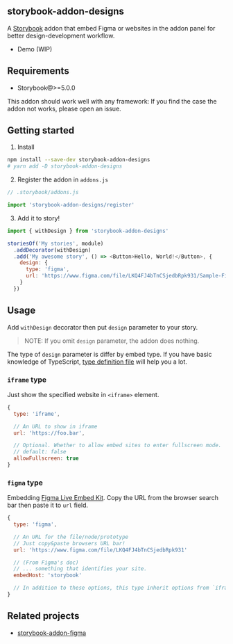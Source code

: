 ## storybook-addon-designs

A [Storybook](https://github.com/storybooks/storybook) addon that embed Figma or websites in the addon panel for better design-development workflow.

- Demo (WIP)

## Requirements

- Storybook@>=5.0.0

This addon should work well with any framework: If you find the case the addon not works, please open an issue.

## Getting started

1. Install

```sh
npm install --save-dev storybook-addon-designs
# yarn add -D storybook-addon-designs
```

2. Register the addon in `addons.js`

```js
// .storybook/addons.js

import 'storybook-addon-designs/register'
```

3. Add it to story!

```js
import { withDesign } from 'storybook-addon-designs'

storiesOf('My stories', module)
  .addDecorator(withDesign)
  .add('My awesome story', () => <Button>Hello, World!</Button>, {
    design: {
      type: 'figma',
      url: 'https://www.figma.com/file/LKQ4FJ4bTnCSjedbRpk931/Sample-File'
    }
  })
```

## Usage

Add `withDesign` decorator then put `design` parameter to your story.

> NOTE: If you omit `design` parameter, the addon does nothing.

The type of `design` parameter is differ by embed type.
If you have basic knowledge of TypeScript, [type definition file](./packages/storybook-addon-designs/src/config.ts) will help you a lot.

### `iframe` type

Just show the specified website in `<iframe>` element.

```js
{
  type: 'iframe',

  // An URL to show in iframe
  url: 'https://foo.bar',

  // Optional. Whether to allow embed sites to enter fullscreen mode.
  // default: false
  allowFullscreen: true
}
```

### `figma` type

Embedding [Figma Live Embed Kit](https://www.figma.com/developers/embed).
Copy the URL from the browser search bar then paste it to `url` field.

```js
{
  type: 'figma',

  // An URL for the file/node/prototype
  // Just copy&paste browsers URL bar!
  url: 'https://www.figma.com/file/LKQ4FJ4bTnCSjedbRpk931'

  // (From Figma's doc)
  // ... something that identifies your site.
  embedHost: 'storybook'

  // In addition to these options, this type inherit options from `iframe` type
}
```

## Related projects

- [storybook-addon-figma](https://github.com/hharnisc/storybook-addon-figma)
